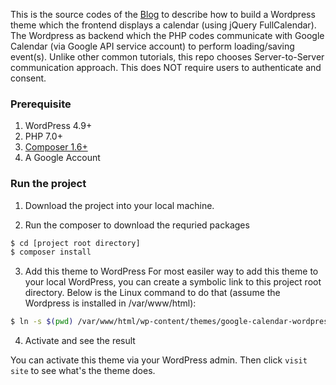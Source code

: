 This is the source codes of the [Blog](https://blog.simonho.net/google-calendar-wordpress-theme-steps-by-steps/) to describe how to build a Wordpress theme which the frontend displays a calendar (using jQuery FullCalendar). The Wordpress as backend which the PHP codes communicate with Google Calendar (via Google API service account) to perform loading/saving event(s). Unlike other common tutorials, this repo chooses Server-to-Server communication approach. This does NOT require users to authenticate and consent.

### Prerequisite
1. WordPress 4.9+
2. PHP 7.0+
3. [Composer 1.6+](https://getcomposer.org/)
4. A Google Account

### Run the project

1. Download the project into your local machine.

2. Run the composer to download the requried packages
```bash
$ cd [project root directory]
$ composer install
```

3. Add this theme to WordPress
For most easiler way to add this theme to your local WordPress, you can create a symbolic link to this project root directory. Below is the Linux command to do that (assume the Wordpress is installed in /var/www/html):

```bash
$ ln -s $(pwd) /var/www/html/wp-content/themes/google-calendar-wordpress
```

4. Activate and see the result

You can activate this theme via your WordPress admin. Then click `visit site` to see what's the theme does.

